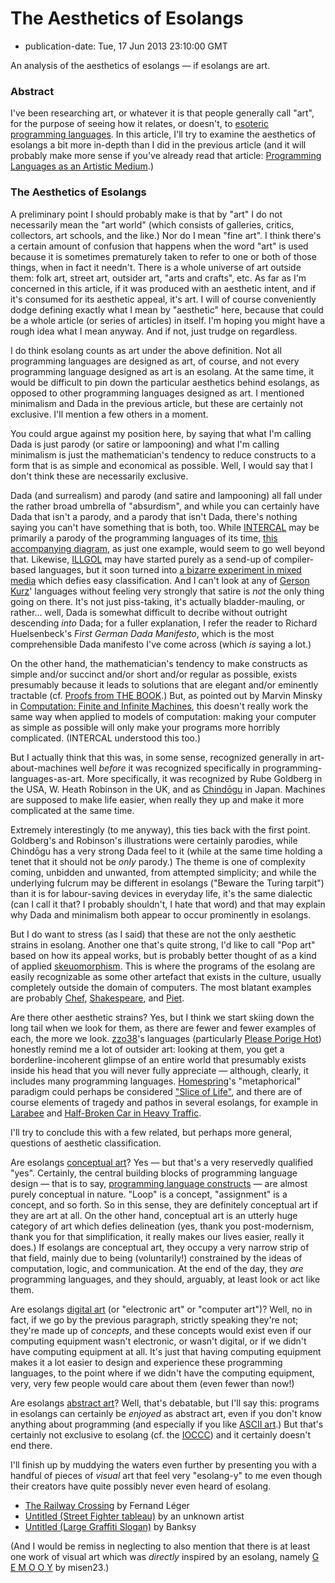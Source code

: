 The Aesthetics of Esolangs
==========================

*   publication-date: Tue, 17 Jun 2013 23:10:00 GMT

An analysis of the aesthetics of esolangs — if esolangs are art.

### Abstract

I've been researching art, or whatever it is that people generally call
"art", for the purpose of seeing how it relates, or doesn't, to
[esoteric programming languages][].  In this article, I'll try to
examine the aesthetics of esolangs a bit more in-depth than I did in the
previous article (and it will probably make more sense if you've already
read that article: [Programming Languages as an Artistic Medium][].)

### The Aesthetics of Esolangs

A preliminary point I should probably make is that by "art" I do not
necessarily mean the "art world" (which consists of galleries, critics,
collectors, art schools, and the like.)  Nor do I mean "fine art".  I think
there's a certain amount of confusion that happens when the word "art" is
used because it is sometimes prematurely taken to refer to one or both of
those things, when in fact it needn't.  There is a whole universe of art
outside them: folk art, street art, outsider art, "arts and crafts", etc.
As far as I'm concerned in this article, if it was produced with an aesthetic
intent, and if it's consumed for its aesthetic appeal, it's art.  I will of
course conveniently dodge defining exactly what I mean by "aesthetic" here,
because that could be a whole article (or series of articles) in itself.
I'm hoping you might have a rough idea what I mean anyway.  And if not,
just trudge on regardless.

I do think esolang counts as art under the above definition.  Not all
programming languages are designed as art, of course, and not every
programming language designed as art is an esolang.  At the same time,
it would be difficult to pin down the particular aesthetics behind esolangs,
as opposed to other programming languages designed as art.  I mentioned
minimalism and Dada in the previous article, but these are certainly not
exclusive.  I'll mention a few others in a moment.

You could argue against my position here, by saying that what I'm calling
Dada is just parody (or satire or lampooning) and what I'm calling
minimalism is just the mathematician's tendency to reduce constructs to a
form that is as simple and economical as possible.  Well, I would say that
I don't think these are necessarily exclusive.

Dada (and surrealism) and parody (and satire and lampooning) all fall under
the rather broad umbrella of "absurdism", and while you can certainly have
Dada that isn't a parody, and a parody that isn't Dada, there's nothing
saying you can't have something that is both, too.  While [INTERCAL][] may
be primarily a parody of the programming languages of its time,
[this accompanying diagram](http://en.wikipedia.org/wiki/File:INTERCAL_Circuitous_Diagram.svg),
as just one example, would seem to go well beyond that.  Likewise, [ILLGOL][]
may have started purely as a send-up of compiler-based languages, but it
soon turned into
[a bizarre experiment in mixed media](https://github.com/catseye/Illgol-Grand-Mal/blob/master/3.%20Illberon/doc/irl-may.jpg)
which defies easy classification.  And I can't look at any of
[Gerson Kurz][]' languages without feeling very strongly that satire is *not*
the only thing going on there.  It's not just piss-taking, it's actually
bladder-mauling, or rather... well, Dada is somewhat difficult to
decribe without outright descending *into* Dada; for a fuller explanation,
I refer the reader to Richard Huelsenbeck's *First German Dada Manifesto*,
which is the most comprehensible Dada manifesto I've come across
(which *is* saying a lot.)

On the other hand, the mathematician's tendency to make constructs as
simple and/or succinct and/or short and/or regular as possible, exists
presumably because it leads to solutions that are elegant and/or
eminently tractable (cf.
[Proofs from THE BOOK](https://en.wikipedia.org/wiki/Proofs_from_THE_BOOK).)  But, as pointed out
by Marvin Minsky in [Computation: Finite and Infinite Machines][], this
doesn't really work the same way when applied to models of computation:
making your computer as simple as possible will only make your programs
more horribly complicated.  (INTERCAL understood this too.)

But I actually think that this was, in some sense, recognized generally
in art-about-machines well *before* it was recognized specifically in
programming-languages-as-art.  More specifically, it was recognized by
Rube Goldberg in the USA, W. Heath Robinson in the UK, and as
[Chindōgu](https://en.wikipedia.org/wiki/Chind%C5%8Dgu) in Japan.
Machines are supposed to make life easier, when really they up and
make it more complicated at the same time.

Extremely interestingly (to me anyway), this ties back with the first
point.  Goldberg's and Robinson's illustrations were certainly parodies,
while Chindōgu has a very strong Dada feel to it (while at the same
time holding a tenet that it should not be *only* parody.)  The theme is
one of complexity coming, unbidden and unwanted, from attempted simplicity;
and while the underlying fulcrum may be different in esolangs
("Beware the Turing tarpit") than it is for labour-saving devices in
everyday life, it's the same dialectic (can I call it that?  I probably
shouldn't, I hate that word) and that may explain why Dada and minimalism
both appear to occur prominently in esolangs.

But I do want to stress (as I said) that these are not the only aesthetic
strains in esolang.  Another one that's quite strong, I'd like to call
"Pop art" based on how its appeal works, but is probably better thought of
as a kind of applied
[skeuomorphism](https://en.wikipedia.org/wiki/Skeuomorph).  This is where the
programs of the esolang are easily recognizable as some other artefact
that exists in the culture, usually completely outside the domain of
computers.  The most blatant examples are probably
[Chef](http://esolangs.org/wiki/Chef),
[Shakespeare](http://esolangs.org/wiki/Shakespeare), and
[Piet](http://esolangs.org/wiki/Piet).

Are there other aesthetic strains?  Yes, but I think we start skiing down
the long tail when we look for them, as there are fewer and fewer examples
of each, the more we look.  [zzo38][]'s languages (particularly
[Please Porige Hot][]) honestly remind me a lot of outsider art: looking at
them, you get a borderline-incoherent glimpse of an entire world that
presumably exists inside his head that you will never fully appreciate —
although, clearly, it includes many programming languages.
[Homespring](http://esolangs.org/wiki/Homespring)'s "metaphorical" paradigm
could perhaps be considered
["Slice of Life"](http://en.wikipedia.org/wiki/Slice_of_life),
and there are of course elements of tragedy and pathos in several esolangs,
for example in [Larabee][] and [Half-Broken Car in Heavy Traffic][].

I'll try to conclude this with a few related, but perhaps more general,
questions of aesthetic classification.

Are esolangs [conceptual art](http://en.wikipedia.org/wiki/Conceptual_art)?
Yes — but that's a very reservedly qualified "yes".
Certainly, the central building blocks of programming language
design — that is to say, [programming language constructs][] —
are almost purely conceptual in nature.  "Loop" is a concept, "assignment"
is a concept, and so forth.  So in this sense, they are definitely
conceptual art if they are art at all.  On the other hand, conceptual
art is an utterly huge category of art which defies delineation
(yes, thank you post-modernism, thank you for that simplification, it really
makes our lives easier, really it does.)  If esolangs are conceptual art,
they occupy a very narrow strip of that field, mainly due to being
(voluntarily!) constrained by the ideas of computation, logic, and
communication.  At the end of the day, they *are* programming languages,
and they should, arguably, at least look or act like them.

Are esolangs [digital art](http://en.wikipedia.org/wiki/Digital_art)
(or "electronic art" or "computer art")?  Well,
no in fact, if we go by the previous paragraph, strictly speaking they're
not; they're made up of *concepts*, and these concepts would exist even if
our computing equipment wasn't electronic, or wasn't digital, or if we didn't
have computing equipment at all.  It's just that having computing equipment
makes it a lot easier to design and experience these programming languages,
to the point where if we didn't have the computing equipment, very, very
few people would care about them (even fewer than now!)

Are esolangs [abstract art](http://en.wikipedia.org/wiki/Abstract_art)?
Well, that's debatable, but I'll say this:
programs in esolangs can certainly be *enjoyed* as abstract art, even if you
don't know anything about programming (and especially if you like
[ASCII art](http://en.wikipedia.org/wiki/ASCII_art).)  But that's certainly
not exclusive to esolang (cf. the [IOCCC](http://en.wikipedia.org/wiki/IOCCC))
and it certainly doesn't end there.

I'll finish up by muddying the waters even further by presenting you with a
handful of pieces of *visual* art that feel very "esolang-y" to me even
though their creators have quite possibly never even heard of esolang.

*   [The Railway Crossing](http://en.wikipedia.org/wiki/File:Leger_railway_crossing.jpg) by Fernand Léger
*   [Untitled (Street Fighter tableau)](http://static.catseye.tc/archive/min.us/ibmS7uAFLGOZ0n.jpg) by an unknown artist
*   [Untitled (Large Graffiti Slogan)](http://static.catseye.tc/archive/min.us/ibohvPpSWwWuzd.jpg) by Banksy

(And I would be remiss in neglecting to also mention that there is at least
one work of visual art which was *directly* inspired by an esolang, namely
[G E M O O Y](https://www.dropbox.com/s/r4p796fxnkt2wbu/GEMOOY%20project%20NOTES.doc?dl=0) by misen23.)

[esoteric programming languages]: http://catseye.tc/node/Esolang
[programming language constructs]: http://catseye.tc/node/Language_Construct
[Programming Languages as an Artistic Medium]: Programming%20Languages%20as%20an%20Artistic%20Medium.md
[Half-Broken Car in Heavy Traffic]: http://catseye.tc/node/Half-Broken_Car_in_Heavy_Traffic
[Larabee]: http://catseye.tc/node/Larabee
[Please Porige Hot]: http://catseye.tc/node/Please_Porige_Hot
[INTERCAL]: http://catseye.tc/node/INTERCAL
[ILLGOL]: http://catseye.tc/node/ILLGOL
[Computation: Finite and Infinite Machines]: http://catseye.tc/node/Computation:_Finite_and_Infinite_Machines
[Gerson Kurz]: http://esolangs.org/wiki/Gerson%20Kurz
[zzo38]: http://esolangs.org/wiki/User:Zzo38

